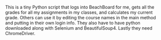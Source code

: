 This is a tiny Python script that logs into BeachBoard for me, gets all the grades for all my assignments in my classes, and calculates my current grade. Others can use it by editing the course names in the main method and putting in their own login info. They also have to have python downloaded along with Selenium and BeautifulSoup4. Lastly they need ChromeDriver.
